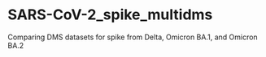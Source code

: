 # SARS-CoV-2_spike_multidms
Comparing DMS datasets for spike from Delta, Omicron BA.1, and Omicron BA.2 

